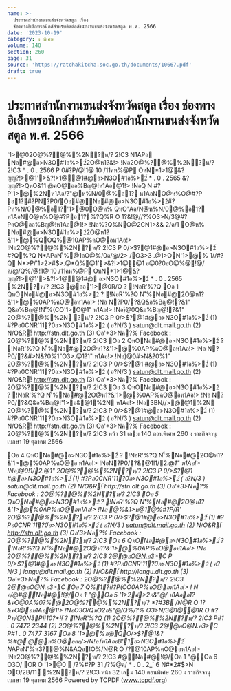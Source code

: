```yaml
---
name: >-
  ประกาศสำนักงานขนส่งจังหวัดสตูล เรื่อง
  ช่องทางอิเล็กทรอนิกส์สำหรับติดต่อสำนักงานขนส่งจังหวัดสตูล พ.ศ. 2566
date: '2023-10-19'
category: ง พิเศษ
volume: 140
section: 260
page: 31
source: 'https://ratchakitcha.soc.go.th/documents/10667.pdf'
draft: true
---
```


# ประกาศสำนักงานขนส่งจังหวัดสตูล เรื่อง ช่องทางอิเล็กทรอนิกส์สำหรับติดต่อสำนักงานขนส่งจังหวัดสตูล พ.ศ. 2566

'1>@02O@%?@%%2N?ห/? 2!C3 N1APอ Nอ#@อ>N3O#1อ%>2์2O@ห1?&!> !Nอ2O@%?@%%2N?ห/? 2!C3 * . 0 . 2566 P 0#?P/@!1@ 10 /11คห%@P OหN*1>1@&?ญญ?!>@1'>&?!>1@@1#@อ>N3O#1อ%>2์ * . 0 . 2565 &?ญญ?!>QหO&11 @คO@ออ%Bญ@!ห1Aอ@1!> !NอQ N #?P'1>@%2Nห1Aอ/?"@ห%N/0@%อ1? ห1AอNO@ห%O@#?P อ1?#?PN?P0/Oอ#@Nอ#@อ>N3O#1อ%>2์#?Pห%N/0@%อ1?'1>@0O@ห% QหO"Aอ/N@ห%N/0@%อ1? ห1AอNO@ห%O@#?Pอ1?%?Q%R O 1?&!@//?%O3>N/3@#?PคO@ออ%Bญ@!ห1Aอ@1!> !Nอ%?Q%NO@2CN1>&& 2/ค/1 O@ห% Nอ#@อ>N3O#1อ%>2์2O@ห1?&'1>@%QOQ%@10AP%คO@อห1Aอ!> !Nอ2O@%?@%%2N?ห/? 2!C3 P 0/>$?@1#@อ>N3O#1อ%>2์ #?Q%?Q N*APอN'็%@1อO@%/0ค/@/2> /O3>3 .@1>ON'1>@% 1//#?Q N*>P/'1>2>#$>.@*Q%@1'>&?!>1@@1 อ@0?0อO@%@!@/ค/@/Q%/@!1@ 10 /11คห%@P OหN*1>1@&?ญญ?!>@1'>&?!>1@@1#@ อ>N3O#1อ%>2์ * . 0 . 2565 %2N?ห/? 2!C3 @ออ'1>@0R/O ? !NอR'%?Q Oอ 1 QหONอ#@อ>N3O#1อ%>2์ ? !NอR'%?Q N'็%Nอ#@2O@ห1?&'1>@%0AP%คO@อห1Aอ!> !Nอ N?P0/?&Q&อ%Bญ@!?&1" Q&อ%Bญ@!N'็%(CO'1>O@1" ห1Aอ!> !Nอ)่@0Q&อ%Bญ@!?&1" 2O@%?@%%2N ?ห/? 2!C3 P 0/>$?@1#@อ>N3O#1อ%>2์ (1) #?Pอ0CNR'11?0์อ>N3O#1อ%>2์ ( อ?N/3 ) satun@dlt.mail.go.th (2) N/O&R!์ http://stn.dlt.go.th (3) Oอ'*3>Nค?% Facebook : 2O@%?@%%2N?ห/? 2!C3 Oอ 2 QหONอ#@อ>N3O#1อ%>2์ ? !NอR'%?Q N'็%Nอ#@2O@ห1?&'1>@%0AP%คO@อห1Aอ!> !Nอ N?P0/?&#>N&?0%1"O3>.@1?1" ห1Aอ!> !Nอ)่@0#>N&?0%1" 2O@%?@%%2N?ห/? 2!C3 P 0/>$?@1 #@อ>N3O#1อ%>2์ (1) #?Pอ0CNR'11?0์อ>N3O#1อ%>2์ ( อ?N/3 ) satun@dlt.mail.go.th (2) N/O&R!์ http://stn.dlt.go.th (3) Oอ'*3>Nค?% Facebook : 2O@%?@%%2N?ห/? 2!C3 Oอ 3 QหONอ#@อ>N3O#1อ%>2์ ? !NอR'%?Q N'็%Nอ#@2O@ห1?&'1>@%0AP%คO@อห1Aอ!> !Nอ N?P0/?&Q&อ%Bญ@!'1>อ&@1%2N ห1Aอ!> !Nอ3BN//>@@1%2N 2O@%?@%%2N?ห/? 2!C3 P 0/>$?@1#@อ>N3O#1อ%>2์ (1) #?Pอ0CNR'11?0์อ>N3O#1อ%>2์ ( อ?N/3 ) satun@dlt.mail.go.th (2) N/O&R!์ http://stn.dlt.go.th (3) Oอ'*3>Nค?% Facebook : 2O@%?@%%2N?ห/? 2!C3 หน้า 31 เลม 140 ตอนพิเศษ 260 ง ราชกิจจานุเบกษา 19 ตุลาคม 2566

Oอ 4 QหONอ#@อ>N3O#1อ%>2์ ? !NอR'%?Q N'็%Nอ#@2O@ห1?&'1>@%0AP%คO@อ ห1Aอ!> !NอN?P0/?&@1!1/2.@*1" ห1Aอ!> !Nอ)่@0!1/2.@*1" 2O@%?@%%2N?ห/? 2!C3 P 0/>$?@1 #@อ>N3O#1อ%>2์ (1) #?Pอ0CNR'11?0์อ>N3O#1อ%>2์ ( อ?N/3 ) satun@dlt.mail.go.th (2) N/O&R!์ http://stn.dlt.go.th (3) Oอ'*3>Nค?% Facebook : 2O@%?@%%2N?ห/? 2!C3 Oอ 5 QหONอ#@อ>N3O#1อ%>2์ ? !NอR'%?Q N'็%Nอ#@2O@ห1?&'1>@%0AP%คO@อห1Aอ!> !Nอ @%&1>ห@1@%#?P/R' 2O@%?@%%2N?ห/? 2!C3 P 0/>$?@1#@อ>N3O#1อ%>2์ (1) #?Pอ0CNR'11?0์อ>N3O#1อ%>2์ ( อ?N/3 ) satun@dlt.mail.go.th (2) N/O&R!์ http://stn.dlt.go.th (3) Oอ'*3>Nค?% Facebook : 2O@%?@%%2N?ห/? 2!C3 Oอ 6 QหONอ#@อ>N3O#1อ%>2์ ? !NอR'%?Q N'็%Nอ#@2O@ห1?&'1>@%0AP%คO@อห1Aอ!> !Nอ 2O@%?@%%2N?ห/? 2!C3 2@@อO@N.อ3>C P 0/>$?@1#@อ>N3O#1อ%>2์ (1) #?Pอ0CNR'11?0์อ>N3O#1อ%>2์ ( อ?N/3 ) langu@dlt.mail.go.th (2) N/O&R!์ http://langu.dlt.go.th (3) Oอ'*3>Nค?% Facebook : 2O@%?@%%2N?ห/? 2!C3 2@@อO@N.อ3>C Oอ 7 Q%1?#?P(CO0AP%คO@อห1Aอ!> ! N อ/@#@Nอ#@!@/Oอ 1 "@Oอ 5 '1>2ค์>2อ&"@/ ห1Aออ1?&คO@0A%0?%@2O@%?@%%2N?ห/? *?#3B /N@R O 1?&คO@อห1Aอ@1!> !NอO3O/QหO2อ&"@/Q%/?% O3>N/3@1@@1R O #?Pห/@0N3P#10?*#์ ? !NอR'%?Q (1) 2O@%?@%%2N?ห/? 2!C3 P#1 . 0 7472 2344 (2) 2O@%?@%%2N?ห/? 2!C3 2@@อO@N.อ3>C P#1 . 0 7477 3167 Oอ 8 '1>@%อ@QO/>$?@1&?%#@.@*@ห%O@อคอ/*>/N!อ1์ห1AออB'1์อ>N3O#1อ%>2์ N*APอN'็%ห3?@%N&AQอ!O%/N@R O /?@10AP%คO@อห1Aอ!> !Nอ2O@%?@%%2N?ห/? 2!C3 #@Nอ#@!@/Oอ 1 "@Oอ 6 O3O/ OR O '1>@0  /?%#?P 31 /?%@ค/ * . 0 . 2_` 6 N#*2#$>N OO/2B/11์ %2N?ห/? 2!C3 หน้า 32 เลม 140 ตอนพิเศษ 260 ง ราชกิจจานุเบกษา 19 ตุลาคม 2566 Powered by TCPDF (www.tcpdf.org)
